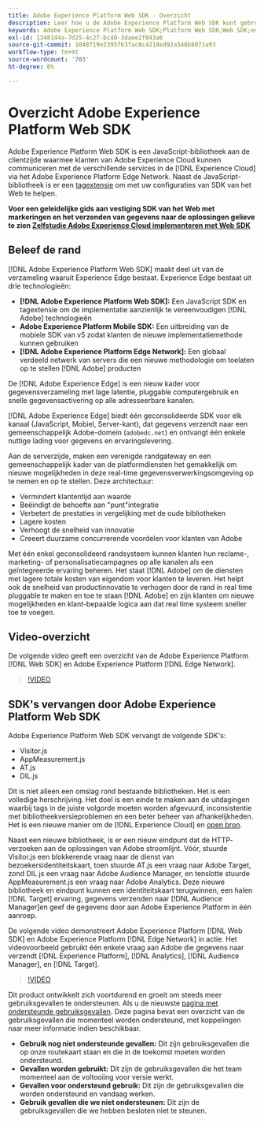 ```yaml
---
title: Adobe Experience Platform Web SDK - Overzicht
description: Leer hoe u de Adobe Experience Platform Web SDK kunt gebruiken om de mogelijkheden van het Platform in uw website te integreren.
keywords: Adobe Experience Platform Web SDK;Platform Web SDK;Web SDK;edge;Visitor.js;AppMeasurement.js;AT.js;DIL.js;web sdk;SDK;web SDK;Launch;launch
exl-id: 1348144a-7d25-4c27-bc40-3daee2f043a6
source-git-commit: 1048f19e2395f63fac8c4218ed92a546b8071a93
workflow-type: tm+mt
source-wordcount: '703'
ht-degree: 0%

---
```


# Overzicht Adobe Experience Platform Web SDK

Adobe Experience Platform Web SDK is een JavaScript-bibliotheek aan de clientzijde waarmee klanten van Adobe Experience Cloud kunnen communiceren met de verschillende services in de [!DNL Experience Cloud] via het Adobe Experience Platform Edge Network. Naast de JavaScript-bibliotheek is er een [tagextensie](./extension/web-sdk-extension-configuration.md) om met uw configuraties van SDK van het Web te helpen.

**Voor een geleidelijke gids aan vestiging SDK van het Web met markeringen en het verzenden van gegevens naar de oplossingen gelieve te zien [Zelfstudie Adobe Experience Cloud implementeren met Web SDK](https://experienceleague.adobe.com/docs/platform-learn/implement-web-sdk/overview.html?lang=en)**

## Beleef de rand

[!DNL Adobe Experience Platform Web SDK] maakt deel uit van de verzameling waaruit Experience Edge bestaat. Experience Edge bestaat uit drie technologieën:

* **[!DNL Adobe Experience Platform Web SDK]:** Een JavaScript SDK en tagextensie om de implementatie aanzienlijk te vereenvoudigen [!DNL Adobe] technologieën
* **Adobe Experience Platform Mobile SDK:** Een uitbreiding van de mobiele SDK van v5 zodat klanten de nieuwe implementatiemethode kunnen gebruiken
* **[!DNL Adobe Experience Platform Edge Network]:** Een globaal verdeeld netwerk van servers die een nieuwe methodologie om toelaten op te stellen [!DNL Adobe] producten

De [!DNL Adobe Experience Edge] is een nieuw kader voor gegevensverzameling met lage latentie, pluggable computergebruik en snelle gegevensactivering op alle adresseerbare kanalen.

[!DNL Adobe Experience Edge] biedt één geconsolideerde SDK voor elk kanaal (JavaScript, Mobiel, Server-kant), dat gegevens verzendt naar een gemeenschappelijk Adobe-domein (`adobedc.net`) en ontvangt één enkele nuttige lading voor gegevens en ervaringslevering.

Aan de serverzijde, maken een verenigde randgateway en een gemeenschappelijk kader van de platformdiensten het gemakkelijk om nieuwe mogelijkheden in deze real-time gegevensverwerkingsomgeving op te nemen en op te stellen.  Deze architectuur:

* Vermindert klantentijd aan waarde
* Beëindigt de behoefte aan &quot;punt&quot;integratie
* Verbetert de prestaties in vergelijking met de oude bibliotheken
* Lagere kosten
* Verhoogt de snelheid van innovatie
* Creeert duurzame concurrerende voordelen voor klanten van Adobe

Met één enkel geconsolideerd randsysteem kunnen klanten hun reclame-, marketing- of personalisatiecampagnes op alle kanalen als een geïntegreerde ervaring beheren.  Het staat [!DNL Adobe] om de diensten met lagere totale kosten van eigendom voor klanten te leveren.  Het helpt ook de snelheid van productinnovatie te verhogen door de rand in real time pluggable te maken en toe te staan [!DNL Adobe] en zijn klanten om nieuwe mogelijkheden en klant-bepaalde logica aan dat real time systeem sneller toe te voegen.

## Video-overzicht

De volgende video geeft een overzicht van de Adobe Experience Platform [!DNL Web SDK] en Adobe Experience Platform [!DNL Edge Network].

>[!VIDEO](https://video.tv.adobe.com/v/34141?quality=12&learn=on)

## SDK&#39;s vervangen door Adobe Experience Platform Web SDK

Adobe Experience Platform Web SDK vervangt de volgende SDK&#39;s:

* Visitor.js
* AppMeasurement.js
* AT.js
* DIL.js

Dit is niet alleen een omslag rond bestaande bibliotheken. Het is een volledige herschrijving. Het doel is een einde te maken aan de uitdagingen waarbij tags in de juiste volgorde moeten worden afgevuurd, inconsistentie met bibliotheekversieproblemen en een beter beheer van afhankelijkheden. Het is een nieuwe manier om de [!DNL Experience Cloud] en [open bron](https://github.com/adobe/alloy).

Naast een nieuwe bibliotheek, is er een nieuw eindpunt dat de HTTP- verzoeken aan de oplossingen van Adobe stroomlijnt. Vóór, stuurde Visitor.js een blokkerende vraag naar de dienst van bezoekersidentiteitskaart, toen stuurde AT.js een vraag naar Adobe Target, zond DIL.js een vraag naar Adobe Audience Manager, en tenslotte stuurde AppMeasurement.js een vraag naar Adobe Analytics. Deze nieuwe bibliotheek en eindpunt kunnen een identiteitskaart terugwinnen, een halen [!DNL Target] ervaring, gegevens verzenden naar [!DNL Audience Manager]en geef de gegevens door aan Adobe Experience Platform in één aanroep.

De volgende video demonstreert Adobe Experience Platform [!DNL Web SDK] en Adobe Experience Platform [!DNL Edge Network] in actie. Het videovoorbeeld gebruikt één enkele vraag aan Adobe die gegevens naar verzendt [!DNL Experience Platform], [!DNL Analytics], [!DNL Audience Manager], en [!DNL Target].

>[!VIDEO](https://video.tv.adobe.com/v/34148?quality=12&learn=on)

Dit product ontwikkelt zich voortdurend en groeit om steeds meer gebruiksgevallen te ondersteunen. Als u de nieuwste [pagina met ondersteunde gebruiksgevallen](https://experienceleague.adobe.com/docs/experience-platform/edge/fundamentals/supported-use-cases.html). Deze pagina bevat een overzicht van de gebruiksgevallen die momenteel worden ondersteund, met koppelingen naar meer informatie indien beschikbaar.

* **Gebruik nog niet ondersteunde gevallen:** Dit zijn gebruiksgevallen die op onze routekaart staan en die in de toekomst moeten worden ondersteund.
* **Gevallen worden gebruikt:** Dit zijn de gebruiksgevallen die het team momenteel aan de voltooiing voor versie werkt.
* **Gevallen voor ondersteund gebruik:** Dit zijn de gebruiksgevallen die worden ondersteund en vandaag werken.
* **Gebruik gevallen die we niet ondersteunen:** Dit zijn de gebruiksgevallen die we hebben besloten niet te steunen.
